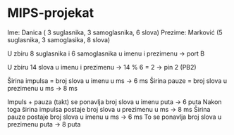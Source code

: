 # MIPS-projekat
Ime: Danica ( 3 suglasnika, 3 samoglasnika, 6 slova)
Prezime: Marković (5 suglasnika, 3 samoglasika, 8 slova)

U zbiru 8 suglasnika i 6 samoglasnika u imenu i prezimenu -> port B

U zbiru 14 slova u imenu i prezimenu -> 14 % 6 = 2 -> pin 2 (PB2)

Širina impulsa = broj slova u imenu u ms -> 6 ms
Širina pauze = broj slova u prezimenu u ms -> 8 ms

Impuls + pauza (takt) se ponavlja broj slova u imenu puta -> 6 puta
Nakon toga širina impulsa postaje broj slova u prezimenu u ms -> 8 ms 
Širina pauze postaje broj slova u imenu u ms -> 6 ms 
To se ponavlja broj slova u prezimenu puta -> 8 puta

